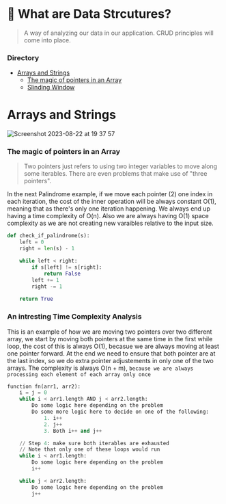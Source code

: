 # 🐬 What are Data Strcutures?
>A way of analyzing our data in our application. CRUD principles will come into place.

### Directory
- [Arrays and Strings](https://github.com/daniel-enqz/daniel-enqz/blob/main/PROGRAMMING_COURSE💙/🐬DATA_STRUCTURES/README.md#arrays-and-strings)
    - [The magic of pointers in an Array](https://github.com/daniel-enqz/daniel-enqz/blob/main/PROGRAMMING_COURSE💙/🐬DATA_STRUCTURES/README.md#The-magic-of-pointers-in-an-Array)
    - [Slinding Window](https://github.com/daniel-enqz/daniel-enqz/blob/main/PROGRAMMING_COURSE💙/🐬DATA_STRUCTURES/README.md#Sliding-window)

# Arrays and Strings
![Screenshot 2023-08-22 at 19 37 57](https://github.com/daniel-enqz/daniel-enqz/assets/72522628/011ba3fd-ccbc-40e6-8850-43ccba3894a5)

### The magic of pointers in an Array
> Two pointers just refers to using two integer variables to move along some iterables. There are even problems that make use of "three pointers".

In the next Palindrome example, if we move each pointer (2) one index in each iteration, the cost of the inner operation will be always constant O(1), meaning that as there's only one iteration happening. We always end up having a time complexity of O(n).
Also we are always having O(1) space complexity as we are not creating new varaibles relative to the input size.

```python
def check_if_palindrome(s):
    left = 0
    right = len(s) - 1

    while left < right:
        if s[left] != s[right]:
            return False
        left += 1
        right -= 1
    
    return True
```

### An intresting Time Complexity Analysis

This is an example of how we are moving two pointers over two different array, we start by moving both pointers at the same time in the first while loop, the cost of this is always O(1), becasue we are always moving at least one pointer forward.
At the end we need to ensure that both pointer are at the last index, so we do extra pointer adjustements in only one of the two arrays.
The complexity is always O(n + m), `because we are always processing each element of each array only once`


```python
function fn(arr1, arr2):
    i = j = 0
    while i < arr1.length AND j < arr2.length:
        Do some logic here depending on the problem
        Do some more logic here to decide on one of the following:
            1. i++
            2. j++
            3. Both i++ and j++

    // Step 4: make sure both iterables are exhausted
    // Note that only one of these loops would run
    while i < arr1.length:
        Do some logic here depending on the problem
        i++

    while j < arr2.length:
        Do some logic here depending on the problem
        j++
```

